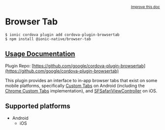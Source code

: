<a style="float:right;font-size:12px;" href="http://github.com/ionic-team/ionic-native/edit/master/src/@ionic-native/plugins/browser-tab/index.ts#L1">
  Improve this doc
</a>

# Browser Tab

```
$ ionic cordova plugin add cordova-plugin-browsertab
$ npm install @ionic-native/browser-tab
```

## [Usage Documentation](https://ionicframework.com/docs/native/browser-tab/)

Plugin Repo: [https://github.com/google/cordova-plugin-browsertab](https://github.com/google/cordova-plugin-browsertab)

This plugin provides an interface to in-app browser tabs that exist on some mobile platforms, specifically [Custom Tabs](http://developer.android.com/tools/support-library/features.html#custom-tabs) on Android (including the [Chrome Custom Tabs](https://developer.chrome.com/multidevice/android/customtabs) implementation), and [SFSafariViewController](https://developer.apple.com/library/ios/documentation/SafariServices/Reference/SFSafariViewController_Ref/) on iOS.

## Supported platforms

- Android
  - iOS
  


